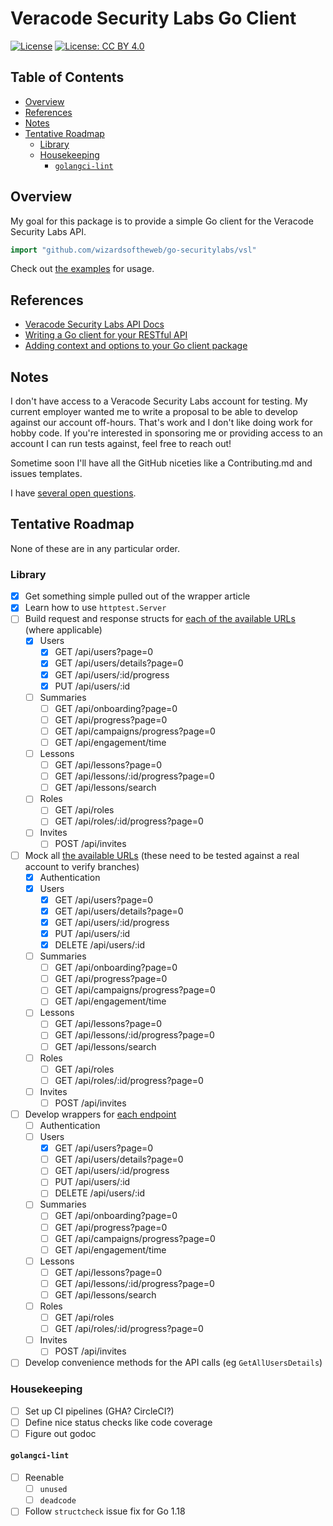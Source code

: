# Veracode Security Labs Go Client

[![License](https://img.shields.io/badge/License-Apache_2.0-blue.svg)](https://opensource.org/licenses/Apache-2.0)
[![License: CC BY 4.0](https://img.shields.io/badge/License-CC_BY_4.0-lightgrey.svg)](https://creativecommons.org/licenses/by/4.0/)

## Table of Contents

<!-- START doctoc generated TOC please keep comment here to allow auto update -->
<!-- DON'T EDIT THIS SECTION, INSTEAD RE-RUN doctoc TO UPDATE -->

- [Overview](#overview)
- [References](#references)
- [Notes](#notes)
- [Tentative Roadmap](#tentative-roadmap)
  - [Library](#library)
  - [Housekeeping](#housekeeping)
    - [`golangci-lint`](#golangci-lint)

<!-- END doctoc generated TOC please keep comment here to allow auto update -->

## Overview

My goal for this package is to provide a simple Go client for the Veracode Security Labs API.

```go
import "github.com/wizardsoftheweb/go-securitylabs/vsl"
```

Check out [the examples](./example) for usage.

## References

- [Veracode Security Labs API Docs](https://apidocs.hunter2.com/)
- [Writing a Go client for your RESTful API](https://medium.com/@marcus.olsson/writing-a-go-client-for-your-restful-api-c193a2f4998c)
- [Adding context and options to your Go client package](https://medium.com/@marcus.olsson/adding-context-and-options-to-your-go-client-package-244c4ad1231b)

## Notes

I don't have access to a Veracode Security Labs account for testing. My current employer wanted me to write a proposal to be able to develop against our account off-hours. That's work and I don't like doing work for hobby code. If you're interested in sponsoring me or providing access to an account I can run tests against, feel free to reach out!

Sometime soon I'll have all the GitHub niceties like a Contributing.md and issues templates.

I have [several open questions](docs/open_questions.md).

## Tentative Roadmap

None of these are in any particular order.

### Library

- [x] Get something simple pulled out of the wrapper article
- [x] Learn how to use `httptest.Server`
- [ ] Build request and response structs for [each of the available URLs](https://apidocs.hunter2.com/#endpoints) (where applicable)
  - [x] Users
    - [x] GET /api/users?page=0
    - [x] GET /api/users/details?page=0
    - [x] GET /api/users/:id/progress
    - [x] PUT /api/users/:id
  - [ ] Summaries
    - [ ] GET /api/onboarding?page=0
    - [ ] GET /api/progress?page=0
    - [ ] GET /api/campaigns/progress?page=0
    - [ ] GET /api/engagement/time
  - [ ] Lessons
    - [ ] GET /api/lessons?page=0
    - [ ] GET /api/lessons/:id/progress?page=0
    - [ ] GET /api/lessons/search
  - [ ] Roles
    - [ ] GET /api/roles
    - [ ] GET /api/roles/:id/progress?page=0
  - [ ] Invites
    - [ ] POST /api/invites
- [ ] Mock all [the available URLs](https://apidocs.hunter2.com/#endpoints) (these need to be tested against a real account to verify branches)
  - [x] Authentication
  - [x] Users
    - [x] GET /api/users?page=0
    - [x] GET /api/users/details?page=0
    - [x] GET /api/users/:id/progress
    - [x] PUT /api/users/:id
    - [x] DELETE /api/users/:id
  - [ ] Summaries
    - [ ] GET /api/onboarding?page=0
    - [ ] GET /api/progress?page=0
    - [ ] GET /api/campaigns/progress?page=0
    - [ ] GET /api/engagement/time
  - [ ] Lessons
    - [ ] GET /api/lessons?page=0
    - [ ] GET /api/lessons/:id/progress?page=0
    - [ ] GET /api/lessons/search
  - [ ] Roles
    - [ ] GET /api/roles
    - [ ] GET /api/roles/:id/progress?page=0
  - [ ] Invites
    - [ ] POST /api/invites
- [ ] Develop wrappers for [each endpoint](https://apidocs.hunter2.com/#endpoints)
  - [ ] Authentication
  - [ ] Users
    - [x] GET /api/users?page=0
    - [ ] GET /api/users/details?page=0
    - [ ] GET /api/users/:id/progress
    - [ ] PUT /api/users/:id
    - [ ] DELETE /api/users/:id
  - [ ] Summaries
    - [ ] GET /api/onboarding?page=0
    - [ ] GET /api/progress?page=0
    - [ ] GET /api/campaigns/progress?page=0
    - [ ] GET /api/engagement/time
  - [ ] Lessons
    - [ ] GET /api/lessons?page=0
    - [ ] GET /api/lessons/:id/progress?page=0
    - [ ] GET /api/lessons/search
  - [ ] Roles
    - [ ] GET /api/roles
    - [ ] GET /api/roles/:id/progress?page=0
  - [ ] Invites
    - [ ] POST /api/invites
- [ ] Develop convenience methods for the API calls (eg `GetAllUsersDetails`)

### Housekeeping

- [ ] Set up CI pipelines (GHA? CircleCI?)
- [ ] Define nice status checks like code coverage
- [ ] Figure out godoc

#### `golangci-lint`

- [ ] Reenable
  - [ ] `unused`
  - [ ] `deadcode`
- [ ] Follow `structcheck` issue fix for Go 1.18
